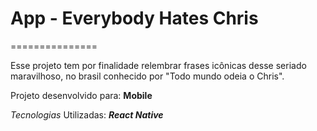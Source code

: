 # App - Everybody Hates Chris
===============

Esse projeto tem por finalidade relembrar frases icônicas desse seriado maravilhoso, no brasil conhecido por "Todo mundo odeia o Chris".

Projeto desenvolvido para: **Mobile**

_Tecnologias_ Utilizadas: **_React Native_**